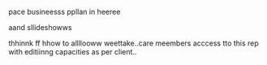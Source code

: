 pace busineesss ppllan in heeree 

aand sllideshowws

thhinnk ff hhow to allllooww weettake..care meembers acccess tto this rep with editiinng capacities as per client..
